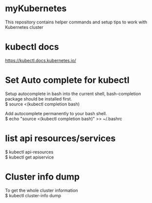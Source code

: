 # myKubernetes
This repository contains helper commands and setup tips to work with Kubernetes cluster

# kubectl docs
https://kubectl.docs.kubernetes.io/

# Set Auto complete for kubectl
Setup autocomplete in bash into the current shell, bash-completion package should be installed first.</br>
$ source <(kubectl completion bash) </br>

Add autocomplete permanently to your bash shell.</br>
$ echo "source <(kubectl completion bash)" >> ~/.bashrc

# list api resources/services
  $ kubectl api-resources </br>
  $ kubectl get apiservice </br>

  # Cluster info dump
  To get the whole cluster information </br>
  $ kubectl cluster-info dump
